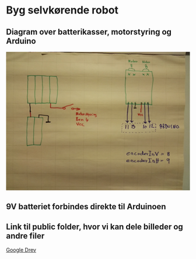 # Byg selvkørende robot

## Diagram over batterikasser, motorstyring og Arduino
![Diagram](https://github.com/PerThomsen/ProsaRobot/blob/master/img/diagram.jpg)

## 9V batteriet forbindes direkte til Arduinoen

## Link til public folder, hvor vi kan dele billeder og andre filer
[Google Drev](https://drive.google.com/drive/folders/1tbz3OEe65X0jAVeoPnDGRKHG-fJCvNPj?usp=sharing)
